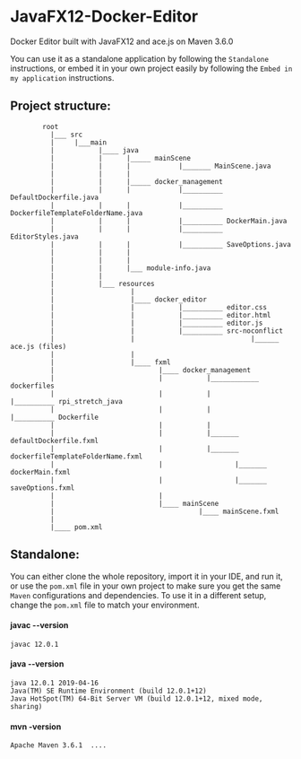 # JavaFX12-Docker-Editor
Docker Editor built with JavaFX12 and ace.js on Maven 3.6.0  

You can use it as a standalone application by following the ```Standalone``` instructions, or embed it in your own project easily by following the ```Embed in my application``` instructions. 

## Project structure:
            
            root
              |___ src
              |     |___main
              |           |____ java
              |           |      |_____ mainScene
              |           |      |            |_______ MainScene.java
              |           |      |
              |           |      |_____ docker_management
              |           |      |            |__________ DefaultDockerfile.java
              |           |      |            |__________ DockerfileTemplateFolderName.java
              |           |      |            |__________ DockerMain.java
              |           |      |            |__________ EditorStyles.java
              |           |      |            |__________ SaveOptions.java
              |           |      |
              |           |      |
              |           |      |___ module-info.java
              |           |
              |           |___ resources
              |                   |
              |                   |____ docker_editor
              |                   |           |__________ editor.css
              |                   |           |__________ editor.html
              |                   |           |__________ editor.js
              |                   |           |__________ src-noconflict
              |                   |                             |______ ace.js (files)
              |                   |
              |                   |____ fxml
              |                          |____ docker_management
              |                          |           |____________ dockerfiles
              |                          |           |                 |__________ rpi_stretch_java
              |                          |           |                                     |__________ Dockerfile
              |                          |           |
              |                          |           |_______ defaultDockerfile.fxml
              |                          |           |_______ dockerfileTemplateFolderName.fxml
              |                          |                  |_______ dockerMain.fxml
              |                          |                  |_______ saveOptions.fxml
              |                          |
              |                          |____ mainScene
              |                                    |____ mainScene.fxml
              |                   
              |____ pom.xml




## Standalone:

You can either clone the whole repository, import it in your IDE, and run it, or use the ```pom.xml``` file in your own project to make sure you get the same ```Maven``` configurations and dependencies. To use it in a different setup, change the ```pom.xml``` file to match your environment.

#### javac --version
```javac 12.0.1```

#### java --version
```
java 12.0.1 2019-04-16
Java(TM) SE Runtime Environment (build 12.0.1+12)
Java HotSpot(TM) 64-Bit Server VM (build 12.0.1+12, mixed mode, sharing)
```

#### mvn -version
```Apache Maven 3.6.1  ....```
          
